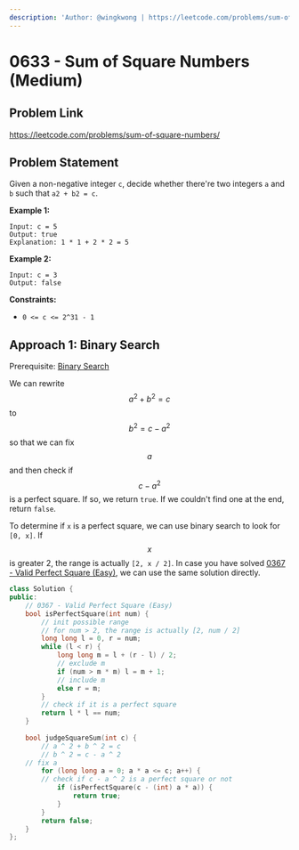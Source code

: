 ```yaml
---
description: 'Author: @wingkwong | https://leetcode.com/problems/sum-of-square-numbers/'
---
```


# 0633 - Sum of Square Numbers (Medium)

## Problem Link

https://leetcode.com/problems/sum-of-square-numbers/

## Problem Statement

Given a non-negative integer `c`, decide whether there're two integers `a` and `b` such that `a2 + b2 = c`.

**Example 1:**

```
Input: c = 5
Output: true
Explanation: 1 * 1 + 2 * 2 = 5
```

**Example 2:**

```
Input: c = 3
Output: false
```

**Constraints:**

* `0 <= c <= 2^31 - 1`

## Approach 1: Binary Search

Prerequisite: [Binary Search](../../tutorials/basic-topics/binary-search)

We can rewrite $$a ^ 2 + b ^ 2 = c$$ to $$b ^ 2 = c - a ^ 2$$ so that we can fix $$a$$ and then check if $$c - a ^ 2$$ is a perfect square. If so, we return `true`. If we couldn't find one at the end, return `false`.

To determine if `x` is a perfect square, we can use binary search to look for `[0, x]`. If $$x$$ is greater 2, the range is actually `[2, x / 2]`. In case you have solved [0367 - Valid Perfect Square (Easy)](../0300-0399/valid-perfect-square-easy), we can use the same solution directly.

<SolutionAuthor name="@wingkwong"/>

```cpp
class Solution {
public:
    // 0367 - Valid Perfect Square (Easy)
    bool isPerfectSquare(int num) {
        // init possible range
        // for num > 2, the range is actually [2, num / 2]
        long long l = 0, r = num;
        while (l < r) {
            long long m = l + (r - l) / 2;
            // exclude m
            if (num > m * m) l = m + 1;
            // include m
            else r = m;
        }
        // check if it is a perfect square
        return l * l == num;
    }
    
    bool judgeSquareSum(int c) {
        // a ^ 2 + b ^ 2 = c
        // b ^ 2 = c - a ^ 2
	// fix a 
        for (long long a = 0; a * a <= c; a++) {
	    // check if c - a ^ 2 is a perfect square or not
            if (isPerfectSquare(c - (int) a * a)) {
                return true;
            }
        }
        return false;
    }
};
```
